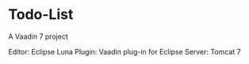 # Todo-List
A Vaadin 7 project

Editor: Eclipse Luna
Plugin: Vaadin plug-in for Eclipse
Server: Tomcat 7
